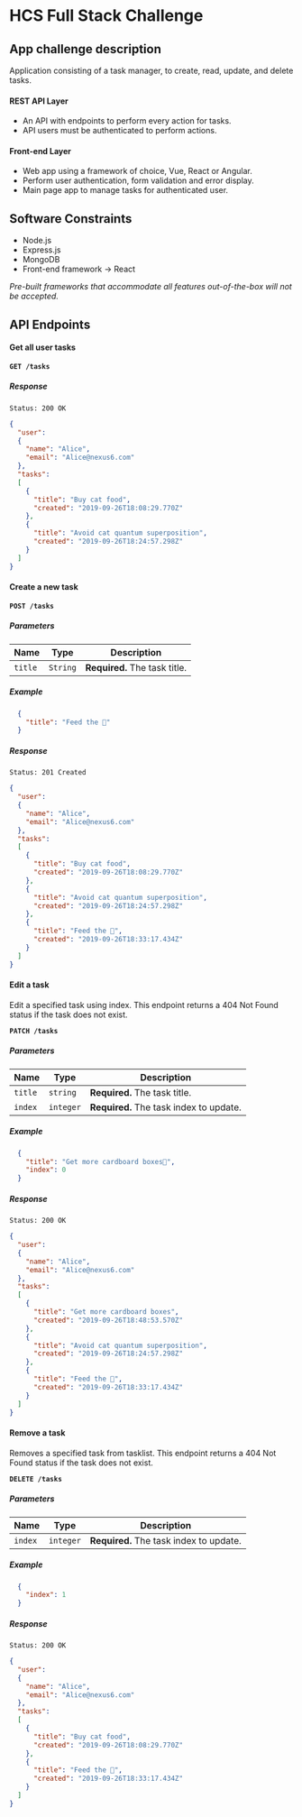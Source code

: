 HCS Full Stack Challenge
===

## App challenge description

Application consisting of a task manager, to create, read, update, and delete tasks.

#### REST API Layer

  - An API with endpoints to perform every action for tasks.
  - API users must be authenticated to perform actions.

#### Front-end Layer

  - Web app using a framework of choice, Vue, React or Angular.
  - Perform user authentication, form validation and error display.
  - Main page app to manage tasks for authenticated user.

## Software Constraints

- Node.js
- Express.js
- MongoDB
- Front-end framework -> React

*Pre-built frameworks that
accommodate all features out-of-the-box will not be accepted.*


## API Endpoints

#### Get all user tasks

**`GET /tasks`**

##### Response

```
Status: 200 OK
```
```json
{
  "user":
  {
    "name": "Alice",
    "email": "Alice@nexus6.com"    
  },
  "tasks": 
  [
    {
      "title": "Buy cat food",
      "created": "2019-09-26T18:08:29.770Z"
    },
    {
      "title": "Avoid cat quantum superposition",
      "created": "2019-09-26T18:24:57.298Z"
    }
  ]
}

```


#### Create a new task

**`POST /tasks`**

##### Parameters

| Name        | Type        | Description  |
| ------------|-------------| ------------ |
| `title`     | `String` | **Required.** The task title. |

##### Example

```json
  {
    "title": "Feed the 🦁"
  }
```

##### Response

```
Status: 201 Created
```
```json
{
  "user":
  {
    "name": "Alice",
    "email": "Alice@nexus6.com"    
  },
  "tasks":
  [
    {
      "title": "Buy cat food",
      "created": "2019-09-26T18:08:29.770Z"
    },
    {
      "title": "Avoid cat quantum superposition",
      "created": "2019-09-26T18:24:57.298Z"
    },
    {
      "title": "Feed the 🦁",
      "created": "2019-09-26T18:33:17.434Z"
    }
  ]
}
```

#### Edit a task

Edit a specified task using index.
This endpoint returns a 404 Not Found status if the task does not exist. 

**`PATCH /tasks`**

##### Parameters

| Name        | Type        | Description  |
| ------------|-------------| ------------ |
| `title`     | `string` | **Required.** The task title. |
| `index`     | `integer` | **Required.** The task index to update. |

##### Example

```json
  {
    "title": "Get more cardboard boxes🦁",
    "index": 0
  }
```

##### Response

```
Status: 200 OK
```
```json
{
  "user":
  {
    "name": "Alice",
    "email": "Alice@nexus6.com"    
  },
  "tasks":
  [
    {
      "title": "Get more cardboard boxes",
      "created": "2019-09-26T18:48:53.570Z"
    },
    {
      "title": "Avoid cat quantum superposition",
      "created": "2019-09-26T18:24:57.298Z"
    },
    {
      "title": "Feed the 🦁",
      "created": "2019-09-26T18:33:17.434Z"
    }
  ]
}
```

#### Remove a task

Removes a specified task from tasklist.
This endpoint returns a 404 Not Found status if the task does not exist.

**`DELETE /tasks`**

##### Parameters

| Name        | Type        | Description  |
| ------------|-------------| ------------ |
| `index`     | `integer` | **Required.** The task index to update. |

##### Example

```json
  {
    "index": 1
  }
```

##### Response

```
Status: 200 OK
```
```json
{
  "user":
  {
    "name": "Alice",
    "email": "Alice@nexus6.com"    
  },
  "tasks":
  [
    {
      "title": "Buy cat food",
      "created": "2019-09-26T18:08:29.770Z"
    },
    {
      "title": "Feed the 🦁",
      "created": "2019-09-26T18:33:17.434Z"
    }
  ]
}
```